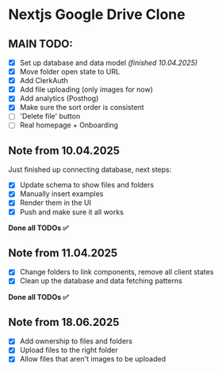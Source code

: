# Nextjs Google Drive Clone

## MAIN TODO:

- [x] Set up database and data model _(finished 10.04.2025)_
- [x] Move folder open state to URL
- [x] Add ClerkAuth
- [x] Add file uploading (only images for now)
- [x] Add analytics (Posthog)
- [x] Make sure the sort order is consistent
- [ ] 'Delete file' button
- [ ] Real homepage + Onboarding

## Note from 10.04.2025

Just finished up connecting database, next steps:

- [x] Update schema to show files and folders
- [x] Manually insert examples
- [x] Render them in the UI
- [x] Push and make sure it all works

**Done all TODOs ✅**

## Note from 11.04.2025

- [x] Change folders to link components, remove all client states
- [x] Clean up the database and data fetching patterns

**Done all TODOs ✅**

## Note from 18.06.2025

- [x] Add ownership to files and folders
- [x] Upload files to the right folder
- [x] Allow files that aren't images to be uploaded

